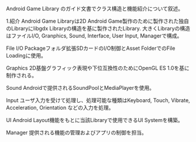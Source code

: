 Android Game Library のガイド文書でクラス構造と機能紹介について叙述。

1.紹介
Android Game Libraryは2D Android Game製作のために製作された独自のLibraryにlibgdx Libraryの構造を基に製作されたLibrary.
大きくLibraryの構造はファイルI/O, Granphics, Sound, Interface, User Input, Managerで構成。

File I/O
Packageフォルダ拡張SDカードのI/O制御とAsset FolderでのFile Loadingに使用。

Graphics
2D基盤グラフィック表現や下位互換性のためにOpenGL ES 1.0を基に制作される。

Sound
Androidで提供されるSoundPoolとMediaPlayerを使用。

Input
ユーザ入力を受けて処理し、処理可能な種類はKeyboard, Touch, Vibrate, Acceleration, Orientation などの入力を処理。

UI
Android Layout機能をもとに当該Libraryで使用できるUI Systemを構築。

Manager
提供される機能の管理およびアプリの制御を担当。
